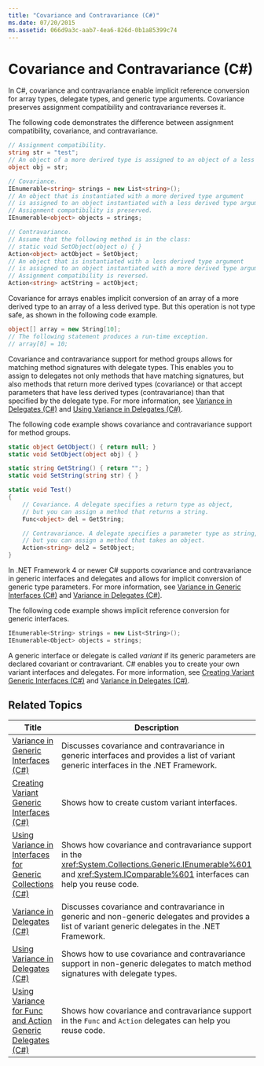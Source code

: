 ```yaml
---
title: "Covariance and Contravariance (C#)"
ms.date: 07/20/2015
ms.assetid: 066d9a3c-aab7-4ea6-826d-0b1a85399c74
---
```

# Covariance and Contravariance (C#)
In C#, covariance and contravariance enable implicit reference conversion for array types, delegate types, and generic type arguments. Covariance preserves assignment compatibility and contravariance reverses it.  

 The following code demonstrates the difference between assignment compatibility, covariance, and contravariance.  

```csharp  
// Assignment compatibility.   
string str = "test";  
// An object of a more derived type is assigned to an object of a less derived type.   
object obj = str;  

// Covariance.   
IEnumerable<string> strings = new List<string>();  
// An object that is instantiated with a more derived type argument   
// is assigned to an object instantiated with a less derived type argument.   
// Assignment compatibility is preserved.   
IEnumerable<object> objects = strings;  

// Contravariance.             
// Assume that the following method is in the class:   
// static void SetObject(object o) { }   
Action<object> actObject = SetObject;  
// An object that is instantiated with a less derived type argument   
// is assigned to an object instantiated with a more derived type argument.   
// Assignment compatibility is reversed.   
Action<string> actString = actObject;  
```  

 Covariance for arrays enables implicit conversion of an array of a more derived type to an array of a less derived type. But this operation is not type safe, as shown in the following code example.  

```csharp  
object[] array = new String[10];  
// The following statement produces a run-time exception.  
// array[0] = 10;  
```  

 Covariance and contravariance support for method groups allows for matching method signatures with delegate types. This enables you to assign to delegates not only methods that have matching signatures, but also methods that return more derived types (covariance) or that accept parameters that have less derived types (contravariance) than that specified by the delegate type. For more information, see [Variance in Delegates (C#)](../../../../csharp/programming-guide/concepts/covariance-contravariance/variance-in-delegates.md) and [Using Variance in Delegates (C#)](../../../../csharp/programming-guide/concepts/covariance-contravariance/using-variance-in-delegates.md).  

 The following code example shows covariance and contravariance support for method groups.  

```csharp  
static object GetObject() { return null; }  
static void SetObject(object obj) { }  

static string GetString() { return ""; }  
static void SetString(string str) { }  

static void Test()  
{  
    // Covariance. A delegate specifies a return type as object,  
    // but you can assign a method that returns a string.  
    Func<object> del = GetString;  

    // Contravariance. A delegate specifies a parameter type as string,  
    // but you can assign a method that takes an object.  
    Action<string> del2 = SetObject;  
}  
```  

 In .NET Framework 4 or newer C# supports covariance and contravariance in generic interfaces and delegates and allows for implicit conversion of generic type parameters. For more information, see [Variance in Generic Interfaces (C#)](../../../../csharp/programming-guide/concepts/covariance-contravariance/variance-in-generic-interfaces.md) and [Variance in Delegates (C#)](../../../../csharp/programming-guide/concepts/covariance-contravariance/variance-in-delegates.md).  

 The following code example shows implicit reference conversion for generic interfaces.  

```csharp  
IEnumerable<String> strings = new List<String>();  
IEnumerable<Object> objects = strings;  
```  

 A generic interface or delegate is called *variant* if its generic parameters are declared covariant or contravariant. C# enables you to create your own variant interfaces and delegates. For more information, see [Creating Variant Generic Interfaces (C#)](../../../../csharp/programming-guide/concepts/covariance-contravariance/creating-variant-generic-interfaces.md) and [Variance in Delegates (C#)](../../../../csharp/programming-guide/concepts/covariance-contravariance/variance-in-delegates.md).  

## Related Topics  


|                                                                                            Title                                                                                             |                                                                                  Description                                                                                   |
|----------------------------------------------------------------------------------------------------------------------------------------------------------------------------------------------|--------------------------------------------------------------------------------------------------------------------------------------------------------------------------------|
|                       [Variance in Generic Interfaces (C#)](../../../../csharp/programming-guide/concepts/covariance-contravariance/variance-in-generic-interfaces.md)                       |                     Discusses covariance and contravariance in generic interfaces and provides a list of variant generic interfaces in the .NET Framework.                     |
|                  [Creating Variant Generic Interfaces (C#)](../../../../csharp/programming-guide/concepts/covariance-contravariance/creating-variant-generic-interfaces.md)                  |                                                                 Shows how to create custom variant interfaces.                                                                 |
| [Using Variance in Interfaces for Generic Collections (C#)](../../../../csharp/programming-guide/concepts/covariance-contravariance/using-variance-in-interfaces-for-generic-collections.md) | Shows how covariance and contravariance support in the <xref:System.Collections.Generic.IEnumerable%601> and <xref:System.IComparable%601> interfaces can help you reuse code. |
|                                [Variance in Delegates (C#)](../../../../csharp/programming-guide/concepts/covariance-contravariance/variance-in-delegates.md)                                |              Discusses covariance and contravariance in generic and non-generic delegates and provides a list of variant generic delegates in the .NET Framework.              |
|                          [Using Variance in Delegates (C#)](../../../../csharp/programming-guide/concepts/covariance-contravariance/using-variance-in-delegates.md)                          |                        Shows how to use covariance and contravariance support in non-generic delegates to match method signatures with delegate types.                         |
| [Using Variance for Func and Action Generic Delegates (C#)](../../../../csharp/programming-guide/concepts/covariance-contravariance/using-variance-for-func-and-action-generic-delegates.md) |                                 Shows how covariance and contravariance support in the `Func` and `Action` delegates can help you reuse code.                                  |

